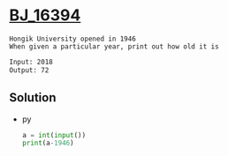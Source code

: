 # [BJ_16394](https://acmicpc.net/problem/16394)

```en
Hongik University opened in 1946
When given a particular year, print out how old it is
```

```txt
Input: 2018
Output: 72
```

## Solution

* py

  ```py
  a = int(input())
  print(a-1946)
  ```
